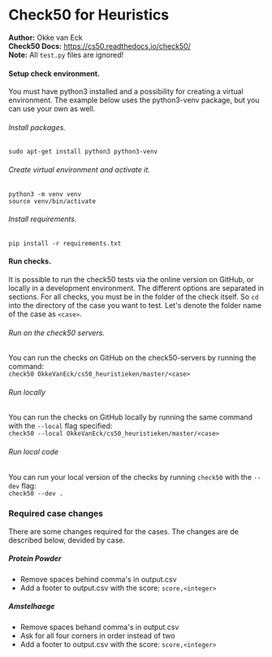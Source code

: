 # Check50 for Heuristics
**Author:** Okke van Eck  
**Check50 Docs:** https://cs50.readthedocs.io/check50/  
**Note:** All `test.py` files are ignored!  

#### Setup check environment.
You must have python3 installed and a possibility for creating a virtual
environment. The example below uses the python3-venv package, but you can use
your own as well.

###### Install packages.
`sudo apt-get install python3 python3-venv`

###### Create virtual environment and activate it.
```shell script
python3 -m venv venv
source venv/bin/activate
```

###### Install requirements.
`pip install -r requirements.txt`


#### Run checks.
It is possible to run the check50 tests via the online version on GitHub, or
locally in a development environment. The different options are separated in 
sections. For all checks, you must be in the folder of the check itself. So
`cd` into the directory of the case you want to test. Let's
denote the folder name of the case as `<case>`.    

###### Run on the check50 servers.
You can run the checks on GitHub on the check50-servers by running the command:  
`check50 OkkeVanEck/cs50_heuristieken/master/<case>`

###### Run locally
You can run the checks on GitHub locally by running the same command with the
`--local` flag specified:  
`check50 --local OkkeVanEck/cs50_heuristieken/master/<case>`

###### Run local code
You can run your local version of the checks by running `check50` with the 
`--dev` flag:  
`check50 --dev .`


### Required case changes
There are some changes required for the cases. The changes are de described 
below, devided by case.

##### Protein Powder
- Remove spaces behind comma's in output.csv
- Add a footer to output.csv with the score: `score,<integer>`

##### Amstelhaege
- Remove spaces behand comma's in output.csv
- Ask for all four corners in order instead of two
- Add a footer to output.csv with the score: `score,<integer>`
